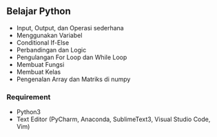 ## Belajar Python

* Input, Output, dan Operasi sederhana
* Menggunakan Variabel
* Conditional If-Else
* Perbandingan dan Logic
* Pengulangan For Loop dan While Loop
* Membuat Fungsi
* Membuat Kelas
* Pengenalan Array dan Matriks di numpy

### Requirement
* Python3
* Text Editor (PyCharm, Anaconda, SublimeText3, Visual Studio Code, Vim)
